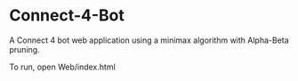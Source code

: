 # Connect-4-Bot

A Connect 4 bot web application using a minimax algorithm with Alpha-Beta pruning.

To run, open Web/index.html
